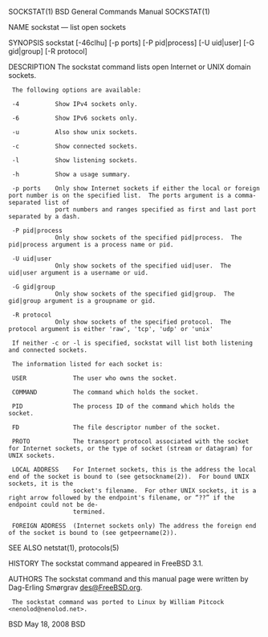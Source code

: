 SOCKSTAT(1)                                                          BSD General Commands Manual                                                         SOCKSTAT(1)

NAME
     sockstat — list open sockets

SYNOPSIS
     sockstat [-46clhu] [-p ports] [-P pid|process] [-U uid|user] [-G gid|group] [-R protocol]

DESCRIPTION
     The sockstat command lists open Internet or UNIX domain sockets.

     The following options are available:

     -4          Show IPv4 sockets only.

     -6          Show IPv6 sockets only.

     -u          Also show unix sockets.

     -c          Show connected sockets.

     -l          Show listening sockets.

     -h          Show a usage summary.

     -p ports    Only show Internet sockets if either the local or foreign port number is on the specified list.  The ports argument is a comma-separated list of
                 port numbers and ranges specified as first and last port separated by a dash.

     -P pid|process
                 Only show sockets of the specified pid|process.  The pid|process argument is a process name or pid.

     -U uid|user
                 Only show sockets of the specified uid|user.  The uid|user argument is a username or uid.

     -G gid|group
                 Only show sockets of the specified gid|group.  The gid|group argument is a groupname or gid.

     -R protocol
                 Only show sockets of the specified protocol.  The protocol argument is either 'raw', 'tcp', 'udp' or 'unix'

     If neither -c or -l is specified, sockstat will list both listening and connected sockets.

     The information listed for each socket is:

     USER             The user who owns the socket.

     COMMAND          The command which holds the socket.

     PID              The process ID of the command which holds the socket.

     FD               The file descriptor number of the socket.

     PROTO            The transport protocol associated with the socket for Internet sockets, or the type of socket (stream or datagram) for UNIX sockets.

     LOCAL ADDRESS    For Internet sockets, this is the address the local end of the socket is bound to (see getsockname(2)).  For bound UNIX sockets, it is the
                      socket's filename.  For other UNIX sockets, it is a right arrow followed by the endpoint's filename, or “??” if the endpoint could not be de‐
                      termined.

     FOREIGN ADDRESS  (Internet sockets only) The address the foreign end of the socket is bound to (see getpeername(2)).

SEE ALSO
     netstat(1), protocols(5)

HISTORY
     The sockstat command appeared in FreeBSD 3.1.

AUTHORS
     The sockstat command and this manual page were written by Dag-Erling Smørgrav <des@FreeBSD.org>.

     The sockstat command was ported to Linux by William Pitcock <nenolod@nenolod.net>.

BSD                                                                         May 18, 2008                                                                         BSD
